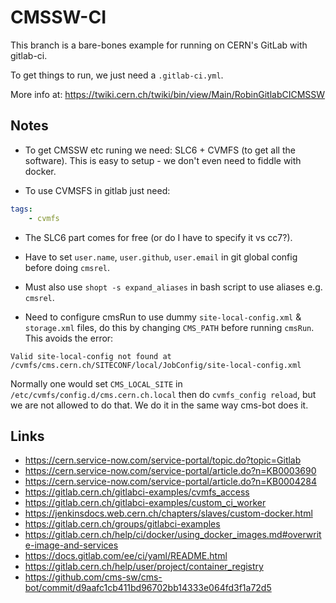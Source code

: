 # CMSSW-CI

This branch is a bare-bones example for running on CERN's GitLab with gitlab-ci.

To get things to run, we just need a `.gitlab-ci.yml`.

More info at: https://twiki.cern.ch/twiki/bin/view/Main/RobinGitlabCICMSSW

## Notes

- To get CMSSW etc runing we need: SLC6 + CVMFS (to get all the software). This is easy to setup - we don't even need to fiddle with docker.

- To use CVMSFS in gitlab just need:

```yaml
tags:
    - cvmfs
```

- The SLC6 part comes for free (or do I have to specify it vs cc7?).

- Have to set `user.name`, `user.github`, `user.email` in git global config before doing `cmsrel`.

- Must also use `shopt -s expand_aliases` in bash script to use aliases e.g. `cmsrel`.

- Need to configure cmsRun to use dummy `site-local-config.xml` & `storage.xml` files, do this by changing `CMS_PATH` before running `cmsRun`. This avoids the error:

```
Valid site-local-config not found at /cvmfs/cms.cern.ch/SITECONF/local/JobConfig/site-local-config.xml
```

Normally one would set `CMS_LOCAL_SITE` in `/etc/cvmfs/config.d/cms.cern.ch.local` then do `cvmfs_config reload`, but we are not allowed to do that. We do it in the same way cms-bot does it.

## Links

- https://cern.service-now.com/service-portal/topic.do?topic=Gitlab
- https://cern.service-now.com/service-portal/article.do?n=KB0003690
- https://cern.service-now.com/service-portal/article.do?n=KB0004284
- https://gitlab.cern.ch/gitlabci-examples/cvmfs_access
- https://gitlab.cern.ch/gitlabci-examples/custom_ci_worker
- https://jenkinsdocs.web.cern.ch/chapters/slaves/custom-docker.html
- https://gitlab.cern.ch/groups/gitlabci-examples
- https://gitlab.cern.ch/help/ci/docker/using_docker_images.md#overwrite-image-and-services
- https://docs.gitlab.com/ee/ci/yaml/README.html
- https://gitlab.cern.ch/help/user/project/container_registry
- https://github.com/cms-sw/cms-bot/commit/d9aafc1cb411bd96702bb14333e064fd3f1a72d5